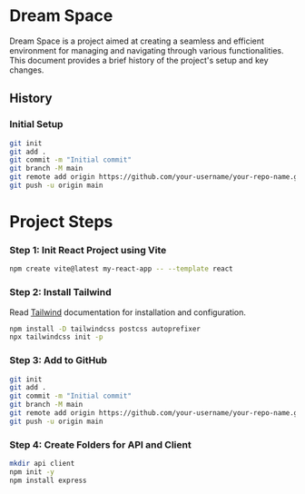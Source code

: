 # Dream Space

Dream Space is a project aimed at creating a seamless and efficient environment for managing and navigating through various functionalities. This document provides a brief history of the project's setup and key changes.

## History

### Initial Setup
```bash
git init
git add .
git commit -m "Initial commit"
git branch -M main
git remote add origin https://github.com/your-username/your-repo-name.git
git push -u origin main
```

# Project Steps
### Step 1: Init React Project using Vite
```bash
npm create vite@latest my-react-app -- --template react
```
### Step 2: Install Tailwind
Read [Tailwind](https://tailwindcss.com/docs/guides/vite) documentation for installation and configuration.
```bash
npm install -D tailwindcss postcss autoprefixer
npx tailwindcss init -p
```
### Step 3: Add to GitHub
```bash
git init
git add .
git commit -m "Initial commit"
git branch -M main
git remote add origin https://github.com/your-username/your-repo-name.git
git push -u origin main
```
### Step 4: Create Folders for API and Client
```bash
mkdir api client
npm init -y
npm install express
